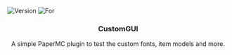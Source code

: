 ![Version][version-shield]
![For][for-shield]
<br />

<div align="center">
    <h3 align="center">CustomGUI</h3>
    <p align="center">
        A simple PaperMC plugin to test the custom fonts, item models and more.
        <br />
    </p>
</div>

[for-shield]: https://img.shields.io/badge/FOR-PAPERMC-blue?style=for-the-badge
[version-shield]: https://img.shields.io/badge/VERSION-1.21.4-yellow?style=for-the-badge
